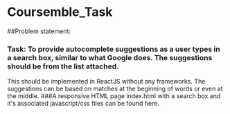 # Coursemble_Task
##Problem statement: 
### Task: To provide autocomplete suggestions as a user types in a search box, similar to what Google does. The suggestions should be from the list attached. 
This should be implemented in ReactJS without any frameworks. The suggestions can be based on matches at the beginning of words or even at the middle. 
###A responsive HTML page index.html with a search box and it's associated javascript/css files can be found here.


